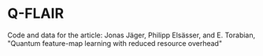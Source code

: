 # Q-FLAIR
Code and data for the article: Jonas Jäger, Philipp Elsässer, and E. Torabian, "Quantum feature-map learning with reduced resource overhead"
